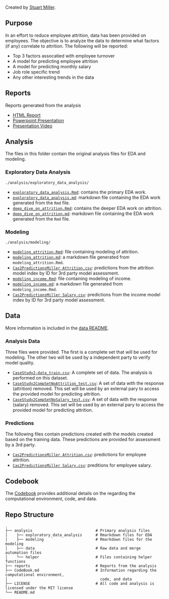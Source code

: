 
Created by [Stuart Miller](https://github.com/sjmiller8182).

## Purpose

In an effort to reduce employee attrition, data has been provided on employees. The objective is to analyze the data to determine what factors (if any) correlate to attrition. The following will be reported:

 * Top 3 factors assocatied with employee turnover
 * A model for predicting employee attrition
 * A model for predicting monthly salary
 * Job role specific trend
 * Any other interesting trends in the data

## Reports

Reports generated from the analysis

* [HTML Report](https://github.com/sjmiller8182/AttritionAnalysis/blob/master/reports/CaseStudy2DDS.html)
* [Powerpoint Presentation](https://github.com/sjmiller8182/CaseStudy2DDS/blob/master/reports/AttritionAnalysis.pdf)  
* [Presentation Video](https://www.youtube.com/watch?v=QXD0BcmQ6LU)   

## Analysis 

The files in this folder contain the original analysis files for EDA and modeling.

### Exploratory Data Analysis

`./analysis/exploratory_data_analysis/`

* [`exploratory_data_analysis.Rmd`](https://github.com/sjmiller8182/AttritionAnalysis/blob/master/analysis/exploratory_data_analysis/exporatory_data_analysis.Rmd): contains the primary EDA work.
* [`exploratory_data_analysis.md`](https://github.com/sjmiller8182/AttritionAnalysis/blob/master/analysis/exploratory_data_analysis/exporatory_data_analysis.md): markdown file containing the EDA work generated from the `Rmd` file.
* [`deep_dive_on_attrition.Rmd`](https://github.com/sjmiller8182/AttritionAnalysis/blob/master/analysis/exploratory_data_analysis/deep_dive_on_attrition.Rmd): contains the deeper EDA work on attrition.
* [`deep_dive_on_attrition.md`](https://github.com/sjmiller8182/AttritionAnalysis/blob/master/analysis/exploratory_data_analysis/deep_dive_on_attrition.md): markdown file containing the EDA work generated from the `Rmd` file.

### Modeling

`./analysis/modeling/`

* [`modeling_attrition.Rmd`](https://github.com/sjmiller8182/AttritionAnalysis/blob/master/analysis/modeling/modeling_attrition.Rmd): file containing modeling of attrition.
* [`modeling_attrition.md`](https://github.com/sjmiller8182/AttritionAnalysis/blob/master/analysis/modeling/modeling_attrition.md): a markdown file generated from `modeling_attrition.Rmd`.
* [`Cas2PredictionsMiller Attrition.csv`](https://github.com/sjmiller8182/AttritionAnalysis/blob/master/Cas2PredictionsMiller%20Attrition.csv): predictions from the attrition model index by ID for 3rd party model assessment.
* [`modeling_income.Rmd`](https://github.com/sjmiller8182/AttritionAnalysis/blob/master/analysis/modeling/modeling_income.Rmd): file containing modeling of income.
* [`modeling_income.md`](https://github.com/sjmiller8182/AttritionAnalysis/blob/master/analysis/modeling/modeling_income.md): a markdown file generated from `modeling_income.Rmd`.
* [`Cas2PredictionsMiller Salary.csv`](https://github.com/sjmiller8182/AttritionAnalysis/blob/master/Cas2PredictionsMiller%20Salary.csv): predictions from the income model index by ID for 3rd party model assessment.

## Data

More information is included in the [data README](https://github.com/sjmiller8182/AttritionAnalysis/tree/master/analysis/data).

### Analysis Data

Three files were provided. The first is a complete set that will be used for modeling. The other two will be used by a independent party to verify model quality.

 * [`CaseStudy2-data_train.csv`](https://github.com/sjmiller8182/AttritionAnalysis/blob/master/analysis/data/CaseStudy2-data_train.csv): A complete set of data. The analysis is performed on this dataset.
 * [`CaseStudy2CompSetNoAttrition_test.csv`](https://github.com/sjmiller8182/AttritionAnalysis/blob/master/analysis/data/CaseStudy2CompSetNoAttrition_test.csv): A set of data with the response (attrition) removed. This set will be used by an external pary to access the provided model for predicting attrition.
 * [`CaseStudy2CompSetNoSalary_test.csv`](https://github.com/sjmiller8182/AttritionAnalysis/blob/master/analysis/data/CaseStudy2CompSetNoSalary_test.csv): A set of data with the response (salary) removed. This set will be used by an external pary to access the provided model for predicting attrition.

### Predictions

The following files contain predictions created with the models created based on the training data. These predictions are provided for assessment by a 3rd party.

* [`Cas2PredictionsMiller Attrition.csv`](https://github.com/sjmiller8182/CaseStudy2DDS/blob/master/Cas2PredictionsMiller%20Attrition.csv): predictions for employee attrition.
* [`Cas2PredictionsMiller Salary.csv`](https://github.com/sjmiller8182/CaseStudy2DDS/blob/master/Cas2PredictionsMiller%20Salary.csv): preditions for employee salary.

## Codebook

The [Codebook](https://github.com/sjmiller8182/AttritionAnalysis/blob/master/CodeBook.md) provides additional details on the regarding the computational environment, code, and data.

## Repo Structure
    .
    ├── analysis                            # Primary analysis files
    |    ├── exploratory_data_analysis      # Rmarkdown files for EDA
    |    ├── modeling                       # Rmarkdown files for the modeling
    │    ├── data                           # Raw data and merge automation files
    │    └── helper                         # Files containing helper functions
    ├── reports                             # Reports from the analysis
    ├── CodeBook.md                         # Information regarding the computational environment,
    │                                         code, and data
    ├── LICENSE                             # All code and analysis is licensed under the MIT license
    └── README.md
